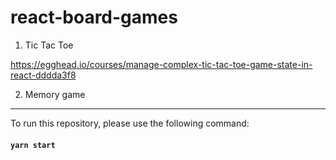 # react-board-games

1. Tic Tac Toe

https://egghead.io/courses/manage-complex-tic-tac-toe-game-state-in-react-dddda3f8

2. Memory game

---
To run this repository, please use the following command:
#### `yarn start`
